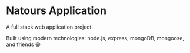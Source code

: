 # Natours Application

A full stack web application project. 

Built using modern technologies: node.js, express, mongoDB, mongoose, and friends 😀
